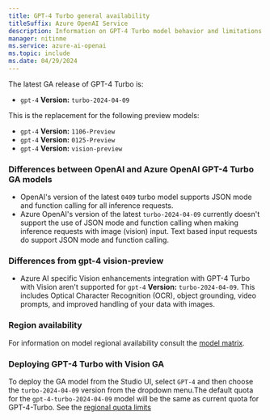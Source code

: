 ```yaml
---
title: GPT-4 Turbo general availability
titleSuffix: Azure OpenAI Service
description: Information on GPT-4 Turbo model behavior and limitations
manager: nitinme
ms.service: azure-ai-openai
ms.topic: include
ms.date: 04/29/2024
---
```


The latest GA release of GPT-4 Turbo is:

- `gpt-4` **Version:** `turbo-2024-04-09`

This is the replacement for the following preview models:

- `gpt-4` **Version:** `1106-Preview`
- `gpt-4` **Version:** `0125-Preview`
- `gpt-4` **Version:** `vision-preview`

### Differences between OpenAI and Azure OpenAI GPT-4 Turbo GA models

- OpenAI's version of the latest `0409` turbo model supports JSON mode and function calling for all inference requests.
- Azure OpenAI's version of the latest `turbo-2024-04-09` currently doesn't support the use of JSON mode and function calling when making inference requests with image (vision) input. Text based input requests do support JSON mode and function calling.

### Differences from gpt-4 vision-preview

- Azure AI specific Vision enhancements integration with GPT-4 Turbo with Vision aren't supported for `gpt-4` **Version:** `turbo-2024-04-09`. This includes Optical Character Recognition (OCR), object grounding, video prompts, and improved handling of your data with images.

### Region availability

For information on model regional availability consult the [model matrix](../concepts/models.md#gpt-4-and-gpt-4-turbo-model-availability).

### Deploying GPT-4 Turbo with Vision GA

To deploy the GA model from the Studio UI, select `GPT-4` and then choose the `turbo-2024-04-09` version from the dropdown menu.The default quota for the `gpt-4-turbo-2024-04-09` model will be the same as current quota for GPT-4-Turbo. See the [regional quota limits](../concepts/models.md#standard-deployment-model-quota)

